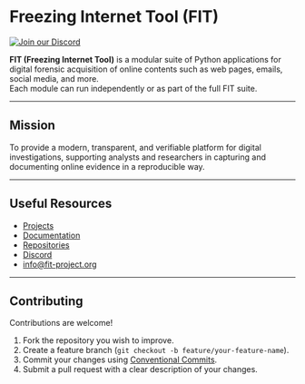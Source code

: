 # Freezing Internet Tool (FIT)

[![Join our Discord](https://img.shields.io/badge/Join%20our%20Discord-7289DA?logo=discord&logoColor=white)](https://discord.gg/VhFVsbsqKx)

**FIT (Freezing Internet Tool)** is a modular suite of Python applications for digital forensic acquisition of online contents such as web pages, emails, social media, and more.  
Each module can run independently or as part of the full FIT suite.

---

## Mission
To provide a modern, transparent, and verifiable platform for digital investigations, supporting analysts and researchers in capturing and documenting online evidence in a reproducible way.

---

## Useful Resources
- [Projects](https://github.com/orgs/fit-project/projects)
- [Documentation](https://github.com/fit-project/fit/wiki)
- [Repositories](https://github.com/orgs/fit-project/repositories)
- [Discord](https://discord.gg/VhFVsbsqKx)
- [info@fit-project.org](mailto:info@fit-project.org)

---

## Contributing
Contributions are welcome!  
1. Fork the repository you wish to improve.  
2. Create a feature branch (`git checkout -b feature/your-feature-name`).
3. Commit your changes using [Conventional Commits](https://www.conventionalcommits.org/en/v1.0.0/).   
4. Submit a pull request with a clear description of your changes. 
